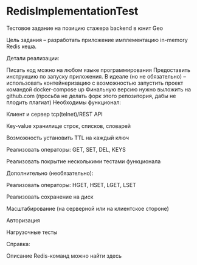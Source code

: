 # RedisImplementationTest
Тестовое задание на позицию стажера backend в юнит Geo

Цель задания – разработать приложение имплементацию in-memory Redis кеша.

Детали реализации:

Писать код можно на любом языке программирования
Предоставить инструкцию по запуску приложения. В идеале (но не обязательно) – использовать контейнеризацию с возможностью запустить проект командой docker-compose up
Финальную версию нужно выложить на github.com (просьба не делать форк этого репозитория, дабы не плодить плагиат)
Необходимы функционал:

Клиент и сервер tcp(telnet)/REST API

Key-value хранилище строк, списков, словарей

Возможность установить TTL на каждый ключ

Реализовать операторы: GET, SET, DEL, KEYS

Реализовать покрытие несколькими тестами функционала

Дополнительно (необязательно):

Реализовать операторы: HGET, HSET, LGET, LSET

Реализовать сохранение на диск

Масштабирование (на серверной или на клиентское стороне)

Авторизация

Нагрузочные тесты

Справка:

Описание Redis-команд можно найти здесь

